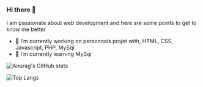 ### Hi there 👋

I am passionate about web development and here are some points to get to know me better

- 🔭 I’m currently working on personnals projet with, HTML, CSS, Javascript, PHP, MySql
- 🌱 I’m currently learning MySql




![Anurag's GitHub stats](https://github-readme-stats.vercel.app/api?username=boris-picard&theme=date_night)

![Top Langs](https://github-readme-stats.vercel.app/api/top-langs/?username=boris-picard&layout=compact)

